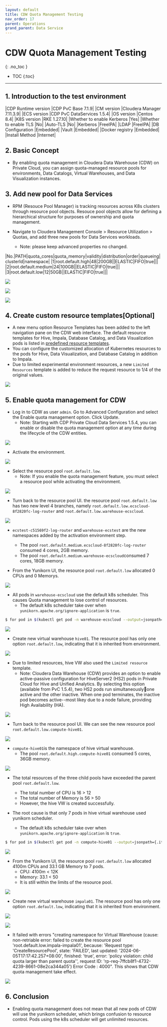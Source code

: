 ```yaml
---
layout: default
title: CDW Quota Management Testing
nav_order: 17
parent: Operations
grand_parent: Data Service
---
```


# CDW Quota Management Testing
{: .no_toc }

- TOC
{:toc}

---

## 1. Introduction to the test environment

|CDP Runtime version |CDP PvC Base 7.1.9|
|CM version |Cloudera Manager 7.11.3.9|
|ECS version |CDP PvC DataServices 1.5.4|
|OS version |Centos 8.4|
|K8S version |RKE 1.27.10|
|Whether to enable Kerberos |Yes|
|Whether to enable TLS |No|
|Auto-TLS |No|
|Kerberos |FreeIPA|
|LDAP |FreeIPA|
|DB Configuration |Embedded|
|Vault |Embedded|
|Docker registry |Embedded|
|Install Method |Internet|

## 2. Basic Concept

- By enabling quota management in Cloudera Data Warehouse (CDW) on Private Cloud, you can assign quota-managed resource pools for environments, Data Catalogs, Virtual Warehouses, and Data Visualization instances.

## 3. Add new pool for Data Services 

- RPM (Resouce Pool Manager) is tracking resources across K8s clusters through resource pool objects. Resouce pool objects allow for defining a hierarchical structure for purposes of ownership and quota management.

- Navigate to Cloudera Management Console > Resource Utilization > Quotas, and add three new pools for Data Services workloads. 
    - Note: please keep advanced properties no changed. 

|No.|PATH|quota_cores|quota_memory|validity|distribution|order|queueing|clusterId|namespace|
|1|root.default.high|48|200GB||ELASTIC|FIFO|true|||
|2|root.default.medium|24|100GB||ELASTIC|FIFO|true|||
|3|root.default.low|12|50GB||ELASTIC|FIFO|true|||

![](../../assets/images/ds/cdwquota03.png)

![](../../assets/images/ds/cdwquota04.png)

![](../../assets/images/ds/cdwquota05.png)


## 4. Create custom resource templates[Optional]

- A new menu option Resource Templates has been added to the left navigation pane on the CDW web interface. The default resource templates for Hive, Impala, Database Catalog, and Data Visualization pods is listed in [predefined resource templates](https://docs.cloudera.com/data-warehouse/1.5.4/administration/topics/dw-pvc-predefined-list-resource-templates.html).
- You can configure the customized allocation of Kubernetes resources to the pods for Hive, Data Visualization, and Database Catalog in addition to Impala.
- Due to limited experimental environment resources, a new `Limited Resources` template is added to reduce the request resource to 1/4 of the original values.

![](../../assets/images/ds/cdwquota28.png)


## 5. Enable quota management for CDW

- Log in to CDW as user `admin`. Go to Advanced Configuration and select the Enable quota management option. Click Update.
    - Note: Starting with CDP Private Cloud Data Services 1.5.4, you can enable or disable the quota management option at any time during the lifecycle of the CDW entities. 

![](../../assets/images/ds/cdwquota24.png)

- Activate the environment.

![](../../assets/images/ds/cdwquota25.png)

- Select the resource pool `root.default.low`.
    - Note: If you enable the quota management feature, you must select a resource pool while activating the environment.

![](../../assets/images/ds/cdwquota26.png)

- Turn back to the resource pool UI. the resource pool `root.default.low` has two new level 4 branches, namely `root.default.low.ecscloud-8f2820fc-log-router` and `root.default.low.warehouse-ecscloud`.

![](../../assets/images/ds/cdwquota27.png)

- `ecstest-c51569f2-log-router` and `warehouse-ecstest` are the new namespaces added by the activation environment step.
    - The pool `root.default.medium.ecscloud-8f2820fc-log-router` consumed 4 cores, 2GB memory.
    - The pool `root.default.medium.warehouse-ecscloud`consumed 7 cores, 18GB memory.

- From the Yunikorn UI, the resource pool `root.default.low` allocated 0 CPUs and 0 Memorys.

![](../../assets/images/ds/cdwquota29.png)

- All pods in `warehouse-ecscloud` use the default k8s scheduler. This causes Quota management to lose control of resources.
    - The default k8s scheduler take over when `yunikorn.apache.org/ignore-application` is `true`.
    
```bash
$ for pod in $(kubectl get pod -n warehouse-ecscloud --output=jsonpath={.items..metadata.name}); do echo $pod && kubectl describe pod $pod -n warehouse-ecscloud|grep yunikorn.apache.org; done
```

![](../../assets/images/ds/cdwquota30.png)


- Create new virtual warehouse `hive01`. The resource pool has only one option `root.default.low`, indicating that it is inherited from environment.

![](../../assets/images/ds/cdwquota31.png)

- Due to limited resources, hive VW also used the `Limited resource` template.
    - Note: Cloudera Data Warehouse (CDW) provides an option to enable active-passive configuration for HiveServer2 (HS2) pods in Private Cloud for Hive and Unified Analytics. By selecting this option (available from PvC 1.5.4), two HS2 pods run simultaneouslyone active and the other inactive. When one pod terminates, the inactive pod becomes active--most likey due to a node failure, providing High Availability (HA).

![](../../assets/images/ds/cdwquota32.png)

- Turn back to the resource pool UI. We can see the new resource pool `root.default.low.compute-hive01`.

![](../../assets/images/ds/cdwquota33.png)

- `compute-hive01`is the namespace of hive virtual warehouse.
    - The pool `root.default.high.compute-hive01` consumed 5 cores, 36GB memory.

![](../../assets/images/ds/cdwquota34.png)

- The total resources of the three child pools have exceeded the parent pool `root.default.low`.
    - The total number of CPU is 16 > 12
    - The total number of Memory is 56 > 50
    - However, the hive VW is created successfully.

- The root cause is that only 7 pods in hive virtual warehouse used yunikorn scheduler.
    - The default k8s scheduler take over when `yunikorn.apache.org/ignore-application` is `true`.

```bash
$ for pod in $(kubectl get pod -n compute-hive01 --output=jsonpath={.items..metadata.name}); do echo $pod && kubectl describe pod $pod -n compute-hive01|grep yunikorn.apache.org; done
```

![](../../assets/images/ds/cdwquota35.png)

- From the Yunikorn UI, the resource pool `root.default.low` allocated 4100m CPUs and 33.1 GB Memory to 7 pods. 
    - CPU: 4100m < 12K
    - Memory: 33.1 < 50
    - It is still within the limits of the resource pool.

![](../../assets/images/ds/cdwquota36.png)

- Create new virtual warehouse `impala01`. The resource pool has only one option `root.default.low`, indicating that it is inherited from environment.

![](../../assets/images/ds/cdwquota37.png)

![](../../assets/images/ds/cdwquota38.png)

- It failed with errors "creating namespace for Virtual Warehouse (cause: non-retriable error: failed to create the resource pool 'root.default.low.impala-impala01', because: 'Request type: 'CreateResourcePool', state: 'FAILED', last updated: '2024-06-05T17:17:42.257+08:00', finished: 'true', error: 'policy violation: child quota larger than parent quota'', request ID: 'rp-req-7ffcb8f1-4732-4239-8661-08e2ca344a05')  Error Code : 4000". This shows that CDW quota management take effect.

![](../../assets/images/ds/cdwquota39.png)


## 6. Conclusion

- Enabling quota management does not mean that all new pods of CDW will use the yunikorn scheduler, which brings confusion to resource control. Pods using the k8s scheduler will get unlimited resources.